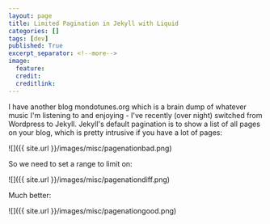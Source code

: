 ```yaml
---
layout: page
title: Limited Pagination in Jekyll with Liquid
categories: []
tags: [dev]
published: True
excerpt_separator: <!--more-->
image:
  feature:
  credit:
  creditlink:
---
```


I have another blog mondotunes.org which is a brain dump of whatever music I'm listening to and enjoying - I've recently (over night) switched from Wordpress to Jekyll.
Jekyll's default pagination is to show a list of all pages on your blog, which is pretty intrusive if you have a lot of pages:

![]({{ site.url }}/images/misc/pagenationbad.png)

So we need to set a range to limit on:

![]({{ site.url }}/images/misc/pagenationdiff.png)

Much better:

![]({{ site.url }}/images/misc/pagenationgood.png)
